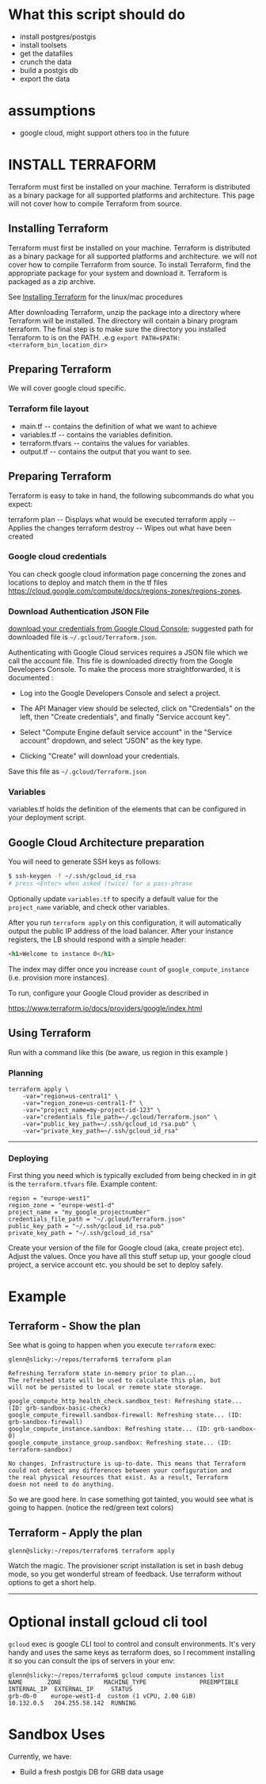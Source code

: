 #  What this script should do

 - install postgres/postgis
 - install toolsets
 - get the datafiles
 - crunch the data
 - build a postgis db
 - export the data

# assumptions
 - google cloud, might support others too in the future

# INSTALL TERRAFORM

Terraform must first be installed on your machine. Terraform is distributed as a binary package for all supported platforms and architecture. This page will not cover how to compile Terraform from source.

## Installing Terraform

Terraform must first be installed on your machine. Terraform is distributed as a binary package for all supported platforms and architecture. we will not cover how to compile Terraform from source.  To install Terraform, find the appropriate package for your system and download it. Terraform is packaged as a zip archive.

See [Installing Terraform](https://www.terraform.io/intro/getting-started/install.html) for the linux/mac procedures

After downloading Terraform, unzip the package into a directory where Terraform will be installed. The directory will contain a binary program terraform. The final step is to make sure the directory you installed Terraform to is on the PATH. .e.g `export PATH=$PATH:<terraform_bin_location_dir>`

## Preparing Terraform

We will cover google cloud specific.

### Terraform file layout

 - main.tf -- contains the definition of what we want to achieve
 - variables.tf -- contains the variables definition.
 - terraform.tfvars -- contains the values for variables.
 - output.tf -- contains the output that you want to see.

## Preparing Terraform

Terraform is easy to take in hand, the following subcommands do what you expect:

terraform plan -- Displays what would be executed
terraform apply -- Applies the changes
terraform destroy -- Wipes out what have been created

### Google cloud credentials

You can check google cloud information page concerning the zones and locations to deploy and match them in the tf files https://cloud.google.com/compute/docs/regions-zones/regions-zones.

### Download Authentication JSON File

[download your credentials from Google Cloud Console](https://www.terraform.io/docs/providers/google/#credentials); suggested path for downloaded file is `~/.gcloud/Terraform.json`.

Authenticating with Google Cloud services requires a JSON file which we call the account file.  This file is downloaded directly from the Google Developers Console. To make the process more straightforwarded, it is documented :

 - Log into the Google Developers Console and select a project.

 - The API Manager view should be selected, click on "Credentials" on the left, then "Create credentials", and finally "Service account key".

 - Select "Compute Engine default service account" in the "Service account" dropdown, and select "JSON" as the key type.

 - Clicking "Create" will download your credentials.

Save this file as `~/.gcloud/Terraform.json`

### Variables

variables.tf holds the definition of the elements that can be configured in your
deployment script.


## Google Cloud Architecture preparation

You will need to generate SSH keys as follows:

```sh
$ ssh-keygen -f ~/.ssh/gcloud_id_rsa
# press <Enter> when asked (twice) for a pass-phrase
```
Optionally update `variables.tf` to specify a default value for the `project_name` variable, and check other variables.

After you run `terraform apply` on this configuration, it will
automatically output the public IP address of the load balancer.
After your instance registers, the LB should respond with a simple header:

```html
<h1>Welcome to instance 0</h1>
```

The index may differ once you increase `count` of `google_compute_instance`
(i.e. provision more instances).

To run, configure your Google Cloud provider as described in

https://www.terraform.io/docs/providers/google/index.html

## Using Terraform

Run with a command like this (be aware, us region in this example )

### Planning

```
terraform apply \
	-var="region=us-central1" \
	-var="region_zone=us-central1-f" \
	-var="project_name=my-project-id-123" \
	-var="credentials_file_path=~/.gcloud/Terraform.json" \
	-var="public_key_path=~/.ssh/gcloud_id_rsa.pub" \
	-var="private_key_path=~/.ssh/gcloud_id_rsa"
```
----

### Deploying

First thing you need which is typically excluded from being checked in in git is the `terraform.tfvars` file.   Example content:

    region = "europe-west1"
    region_zone = "europe-west1-d"
    project_name = "my_google_projectnumber"
    credentials_file_path = "~/.gcloud/Terraform.json" 
    public_key_path = "~/.ssh/gcloud_id_rsa.pub"
    private_key_path = "~/.ssh/gcloud_id_rsa"

Create your version of the file for Google cloud (aka, create project etc). Adjust the values. Once you have all this stuff setup up, your google cloud project, a service account etc. you should be set to deploy safely.

# Example

## Terraform - Show the plan

See what is going to happen when you execute `terraform` exec:

    glenn@slicky:~/repos/terraform$ terraform plan

    Refreshing Terraform state in-memory prior to plan...
    The refreshed state will be used to calculate this plan, but
    will not be persisted to local or remote state storage.

    google_compute_http_health_check.sandbox_test: Refreshing state... (ID: grb-sandbox-basic-check)
    google_compute_firewall.sandbox-firewall: Refreshing state... (ID: grb-sandbox-firewall)
    google_compute_instance.sandbox: Refreshing state... (ID: grb-sandbox-0)
    google_compute_instance_group.sandbox: Refreshing state... (ID: terraform-sandbox)

    No changes. Infrastructure is up-to-date. This means that Terraform
    could not detect any differences between your configuration and
    the real physical resources that exist. As a result, Terraform
    doesn not need to do anything.

So we are good here.  In case something got tainted, you would see what is going to happen. (notice the red/green text colors)

## Terraform - Apply the plan

    glenn@slicky:~/repos/terraform$ terraform apply

Watch the magic.  The provisioner script installation is set in bash debug mode, so you get wonderful stream of feedback.  Use terraform without options to get a short help.

----

# Optional install gcloud cli tool

`gcloud` exec is google CLI tool to control and consult environments. It's very handy and uses the same keys as terraform does, so I recomment installing it so you can consult the ips of servers in your env:

    glenn@slicky:~/repos/terraform$ gcloud compute instances list
    NAME       ZONE            MACHINE_TYPE               PREEMPTIBLE  INTERNAL_IP  EXTERNAL_IP     STATUS
    grb-db-0    europe-west1-d  custom (1 vCPU, 2.00 GiB)               10.132.0.5   204.255.58.142  RUNNING

# Sandbox Uses

Currently, we have:

 - Build a fresh postgis DB for GRB data usage

